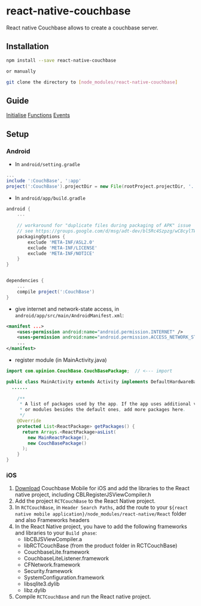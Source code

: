 # react-native-couchbase

React native Couchbase allows to create a couchbase server.

## Installation

```bash
npm install --save react-native-couchbase

or manually

git clone the directory to [node_modules/react-native-couchbase]
```

## Guide
[Initialise](https://github.com/Upinion/react-native-couchbase-lite/blob/master/README_Initialise.md)
[Functions](https://github.com/Upinion/react-native-couchbase-lite/blob/master/README_Functions.md)
[Events](https://github.com/Upinion/react-native-couchbase-lite/blob/master/README_Constants.md)

## Setup

### Android

* In `android/setting.gradle`

```gradle
...
include ':CouchBase', ':app'
project(':CouchBase').projectDir = new File(rootProject.projectDir, '../node_modules/react-native-couchbase/android')
```

* In `android/app/build.gradle`

```gradle
android {
    ...
    
    // workaround for "duplicate files during packaging of APK" issue
    // see https://groups.google.com/d/msg/adt-dev/bl5Rc4Szpzg/wC8cylTWuIEJ
    packagingOptions {
        exclude 'META-INF/ASL2.0'
        exclude 'META-INF/LICENSE'
        exclude 'META-INF/NOTICE'
    }
}


dependencies {
    ...
    compile project(':CouchBase')
}
```

* give internet and network-state access, in `android/app/src/main/AndroidManifest.xml`:
 
```xml
<manifest ...>
    <uses-permission android:name="android.permission.INTERNET" />
    <uses-permission android:name="android.permission.ACCESS_NETWORK_STATE" />
    ...
</manifest>
```

* register module (in MainActivity.java)

```java
import com.upinion.CouchBase.CouchBasePackage;  // <--- import

public class MainActivity extends Activity implements DefaultHardwareBackBtnHandler {
  ......
    
    /**
     * A list of packages used by the app. If the app uses additional views
     * or modules besides the default ones, add more packages here.
     */
    @Override
    protected List<ReactPackage> getPackages() {
      return Arrays.<ReactPackage>asList(
        new MainReactPackage(),
        new CouchBasePackage()
      );
    }
}
```

### iOS

1. [Download](http://www.couchbase.com/nosql-databases/downloads) Couchbase
   Mobile for iOS and add the libraries to the React native project, including
   CBLRegisterJSViewCompiler.h
1. Add the project ```RCTCouchBase``` to the React Native project.
2. In ```RCTCouchBase```, in ```Header Search Paths```, add the route to your
   ```${react native mobile application}/node_modules/react-native/React``` folder and also Frameworks headers
3. In the React Native project, you have to add the following frameworks and
   libraries to your ```Build phase```:
   - libCBJSViewCompiler.a
   - libRCTCouchBase (from the product folder in RCTCouchBase)
   - CouchbaseLite.framework
   - CouchbaseLiteListener.framework
   - CFNetwork.framework
   - Security.framework
   - SystemConfiguration.framework
   - libsqlite3.dylib
   - libz.dylib
4. Compile ```RCTCouchBase``` and run the React native project.

